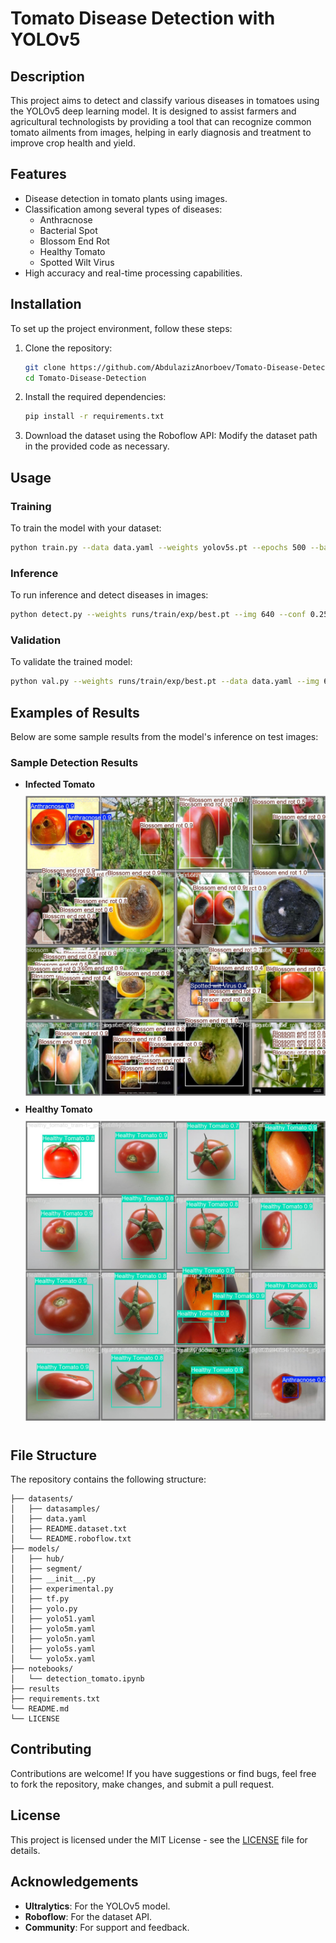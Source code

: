 # Tomato Disease Detection with YOLOv5

## Description

This project aims to detect and classify various diseases in tomatoes using the YOLOv5 deep learning model. It is designed to assist farmers and agricultural technologists by providing a tool that can recognize common tomato ailments from images, helping in early diagnosis and treatment to improve crop health and yield.

## Features

- Disease detection in tomato plants using images.
- Classification among several types of diseases:
  - Anthracnose
  - Bacterial Spot
  - Blossom End Rot
  - Healthy Tomato
  - Spotted Wilt Virus
- High accuracy and real-time processing capabilities.

## Installation

To set up the project environment, follow these steps:

1. Clone the repository:

   ```bash
   git clone https://github.com/AbdulazizAnorboev/Tomato-Disease-Detection
   cd Tomato-Disease-Detection
   ```

2. Install the required dependencies:

   ```bash
   pip install -r requirements.txt
   ```

3. Download the dataset using the Roboflow API:
   Modify the dataset path in the provided code as necessary.

## Usage

### Training

To train the model with your dataset:

```bash
python train.py --data data.yaml --weights yolov5s.pt --epochs 500 --batch 64 --img 640
```

### Inference

To run inference and detect diseases in images:

```bash
python detect.py --weights runs/train/exp/best.pt --img 640 --conf 0.25 --source data/images/
```

### Validation

To validate the trained model:

```bash
python val.py --weights runs/train/exp/best.pt --data data.yaml --img 640
```

## Examples of Results

Below are some sample results from the model's inference on test images:

### Sample Detection Results

- **Infected Tomato**
  <img src="results/val_batch0_pred.jpg" height="500px" width="100%"
        style="object-fit:contain"
    />
- **Healthy Tomato**
  <img src="results/val_batch1_pred.jpg" height="500px" width="100%"
       style="object-fit:contain"
   />

## File Structure

The repository contains the following structure:

```
├── datasents/
│   ├── datasamples/
│   ├── data.yaml
│   ├── README.dataset.txt
│   └── README.roboflow.txt
├── models/
│   ├── hub/
│   ├── segment/
│   ├── __init__.py
│   ├── experimental.py
│   ├── tf.py
│   ├── yolo.py
│   ├── yolo51.yaml
│   ├── yolo5m.yaml
│   ├── yolo5n.yaml
│   ├── yolo5s.yaml
│   └── yolo5x.yaml
├── notebooks/
│   └── detection_tomato.ipynb
├── results
├── requirements.txt
└── README.md
└── LICENSE
```

## Contributing

Contributions are welcome! If you have suggestions or find bugs, feel free to fork the repository, make changes, and submit a pull request.

## License

This project is licensed under the MIT License - see the [LICENSE](LICENSE) file for details.

## Acknowledgements

- **Ultralytics**: For the YOLOv5 model.
- **Roboflow**: For the dataset API.
- **Community**: For support and feedback.
